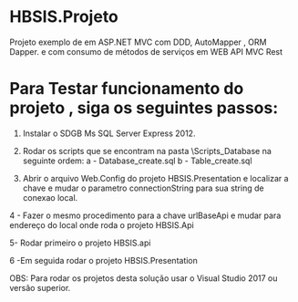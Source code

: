 # HBSIS.Projeto
Projeto exemplo de em ASP.NET MVC com DDD, AutoMapper , ORM Dapper. e com consumo de métodos de serviços em WEB API MVC Rest

# Para Testar funcionamento do projeto , siga os seguintes passos:

1. Instalar o SDGB Ms SQL Server Express 2012.
2. Rodar os scripts que se encontram na pasta \Scripts_Database na seguinte ordem:
a - Database_create.sql
b - Table_create.sql

3. Abrir o arquivo Web.Config do projeto HBSIS.Presentation e localizar a chave <connectionString> e mudar o parametro 
connectionString para sua string de conexao local.
  
4 - Fazer o mesmo procedimento para a chave urlBaseApi e mudar para endereço do local onde roda o projeto HBSIS.Api 

5- Rodar primeiro o projeto HBSIS.api

6 -Em seguida rodar o projeto HBSIS.Presentation

OBS: Para rodar os projetos desta solução usar o Visual Studio 2017 ou versão superior.
